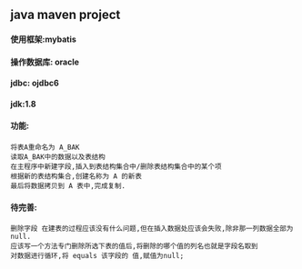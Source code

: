 java maven project
---
#### 使用框架:mybatis

#### 操作数据库: oracle

#### jdbc: ojdbc6

#### jdk:1.8

#### 功能:
    将表A重命名为 A_BAK
    读取A_BAK中的数据以及表结构
    在主程序中新建字段,插入到表结构集合中/删除表结构集合中的某个项
    根据新的表结构集合,创建名称为 A 的新表
    最后将数据拷贝到 A 表中,完成复制.
 
#### 待完善:
    删除字段 在建表的过程应该没有什么问题,但在插入数据处应该会失败,除非那一列数据全部为null.
    应该写一个方法专门删除所选下表的值后,将删除的哪个值的列名也就是字段名取到
    对数据进行循环,将 equals 该字段的 值,赋值为null;

